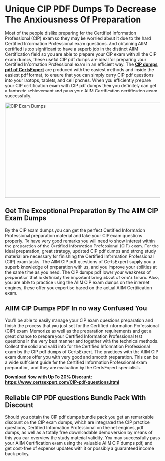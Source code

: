 <h1><strong>Unique CIP PDF Dumps To Decrease The Anxiousness Of Preparation</strong></h1>
<p>Most of the people dislike preparing for the Certified Information Professional (CIP) exam so they may be worried about it due to the hard Certified Information Professional exam questions. And obtaining AIIM certified is too significant to have a superb job in the distinct AIIM Certification field so you are able to prepare your CIP exam with all the CIP exam dumps, these useful CIP pdf dumps are ideal for preparing your Certified Information Professional exam in an efficient way. The <a href="https://www.certsexpert.com/CIP-pdf-questions.html"><strong>CIP dumps pdf of CertsExpert</strong></a> are produced with the easiest methods and inside the easiest pdf format, to ensure that you can simply carry CIP pdf questions into your laptops, tablets, and cell phones. When you efficiently prepare your CIP certification exam with CIP pdf dumps then you definitely can get a fantastic achievement and pass your AIIM Certification certification exam successfully.&nbsp;</p>
<p><img src="https://i.ibb.co/MBvFq4D/CIP.png" alt="CIP Exam Dumps" width="550" height="309" /></p>
<h2><strong>Get The Exceptional Preparation By The AIIM CIP Exam Dumps</strong></h2>
<p>By the CIP exam dumps you can get the perfect Certified Information Professional preparation material and take your CIP exam questions properly. To have very good remarks you will need to show interest within the preparation of the Certified Information Professional (CIP) exam. For the ideal preparation, great strategy, updated CIP pdf dumps and strong study material are necessary for finishing the Certified Information Professional (CIP) exam tasks. The AIIM CIP pdf questions of CertsExpert supply you a superb knowledge of preparation with us, and you improve your abilities at the same time as you need. The CIP dumps pdf lower your weakness of preparation that is definitely the important bring about of one's failure. Also, you are able to practice using the AIIM CIP exam dumps on the internet engines, these offer you expertise based on the actual AIIM Certification exam.</p>
<h2><strong>AIIM CIP Dumps PDF In no way Confused You</strong></h2>
<p>You'll be able to easily manage your CIP exam questions preparation and finish the process that you just set for the Certified Information Professional (CIP) exam. Memorize as well as the preparation requirements and get a great chance to prepare your Certified Information Professional test questions in the very best manner and together with the technical methods. Collect the solid and valid info for the Certified Information Professional exam by the CIP pdf dumps of CertsExpert. The practices with the AIIM CIP exam dumps offer you with very good and smooth preparation. This can be a wide sufficient guide for the Certified Information Professional exam preparation, and they are evaluation by the CertsExpert specialists.</p>
<p><strong>Download Now with Up To 20% Discount: <a href="Download Now with Up To 20% Discount:">https://www.certsexpert.com/CIP-pdf-questions.html</a></strong></p>
<h2><strong>Reliable CIP PDF questions Bundle Pack With Discount</strong></h2>
<p>Should you obtain the CIP pdf dumps bundle pack you get an remarkable discount on the CIP exam dumps, which are integrated the CIP practice questions, Certified Information Professional on the net engines, pdf dumps, as well as a totally free downloadable demo version by means of this you can overview the study material validity. You may successfully pass your AIIM Certification exam using the valuable AIIM CIP dumps pdf, and get cost-free of expense updates with it or possibly a guaranteed income back policy.</p>
